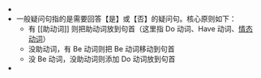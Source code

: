-
- 一般疑问句指的是需要回答【是】或【否】的疑问句。核心原则如下：
	- 有 [[助动词]] 则把助动词放到句首（这里指 Do 动词、Have 动词、[情态动词]([[情态动词：表达情绪、态度]])）
	- 没助动词，有 Be 动词则把 Be 动词移动到句首
	- 没 Be 动词，没助动词则添加 Do 动词放到句首
-